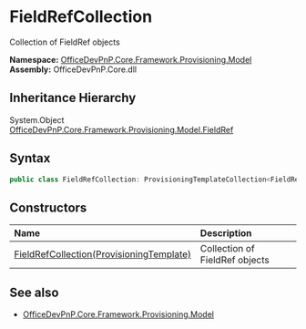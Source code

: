 # FieldRefCollection
Collection of FieldRef objects  

**Namespace:** [OfficeDevPnP.Core.Framework.Provisioning.Model](OfficeDevPnP.Core.Framework.Provisioning.Model.md)  
**Assembly:** OfficeDevPnP.Core.dll  
## Inheritance Hierarchy
System.Object  
    [OfficeDevPnP.Core.Framework.Provisioning.Model.FieldRef](OfficeDevPnP.Core.Framework.Provisioning.Model.FieldRef.md)
## Syntax
```C#
public class FieldRefCollection: ProvisioningTemplateCollection<FieldRef>
```
## Constructors
|**Name**|**Description**|
|:-----|:-----|
| [FieldRefCollection(ProvisioningTemplate)](OfficeDevPnP.Core.Framework.Provisioning.Model.FieldRefCollection.ctor1.md) |  Collection of FieldRef objects 
## See also
- [OfficeDevPnP.Core.Framework.Provisioning.Model](OfficeDevPnP.Core.Framework.Provisioning.Model.md)
